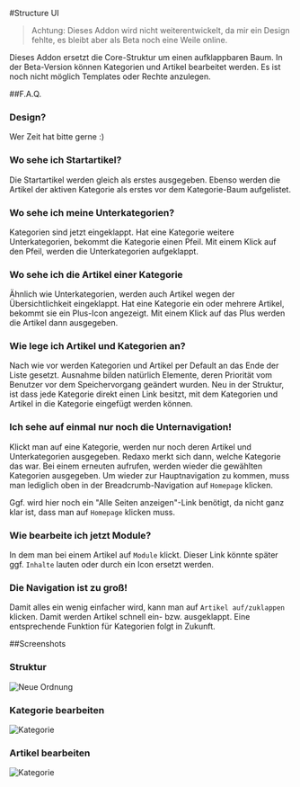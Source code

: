 #Structure UI

> Achtung: Dieses Addon wird nicht weiterentwickelt, da mir ein Design fehlte, es bleibt aber als Beta noch eine Weile online.

Dieses Addon ersetzt die Core-Struktur um einen aufklappbaren Baum. In der Beta-Version können Kategorien und Artikel bearbeitet werden. Es ist noch nicht möglich Templates oder Rechte anzulegen.


##F.A.Q.

### Design?

Wer Zeit hat bitte gerne :)

### Wo sehe ich Startartikel?

Die Startartikel werden gleich als erstes ausgegeben. Ebenso werden die Artikel der aktiven Kategorie als erstes vor dem Kategorie-Baum aufgelistet.

### Wo sehe ich meine Unterkategorien?

Kategorien sind jetzt eingeklappt. Hat eine Kategorie weitere Unterkategorien, bekommt die Kategorie einen Pfeil. Mit einem Klick auf den Pfeil, werden die Unterkategorien aufgeklappt.

### Wo sehe ich die Artikel einer Kategorie

Ähnlich wie Unterkategorien, werden auch Artikel wegen der Übersichtlichkeit eingeklappt. Hat eine Kategorie ein oder mehrere Artikel, bekommt sie ein Plus-Icon angezeigt. Mit einem Klick auf das Plus werden die Artikel dann ausgegeben.

### Wie lege ich Artikel und Kategorien an?

Nach wie vor werden Kategorien und Artikel per Default an das Ende der Liste gesetzt. Ausnahme bilden natürlich Elemente, deren Priorität vom Benutzer vor dem Speichervorgang geändert wurden. Neu in der Struktur, ist dass jede Kategorie direkt einen Link besitzt, mit dem Kategorien und Artikel in die Kategorie eingefügt werden können.

### Ich sehe auf einmal nur noch die Unternavigation!

Klickt man auf eine Kategorie, werden nur noch deren Artikel und Unterkategorien ausgegeben. Redaxo merkt sich dann, welche Kategorie das war. Bei einem erneuten aufrufen, werden wieder die gewählten Kategorien ausgegeben. Um wieder zur Hauptnavigation zu kommen, muss man lediglich oben in der Breadcrumb-Navigation auf `Homepage` klicken.

Ggf. wird hier noch ein "Alle Seiten anzeigen"-Link benötigt, da nicht ganz klar ist, dass man auf `Homepage` klicken muss.

### Wie bearbeite ich jetzt Module?

In dem man bei einem Artikel auf `Module` klickt. Dieser Link könnte später ggf. `Inhalte` lauten oder durch ein Icon ersetzt werden.

### Die Navigation ist zu groß!

Damit alles ein wenig einfacher wird, kann man auf `Artikel auf/zuklappen` klicken. Damit werden Artikel schnell ein- bzw. ausgeklappt. Eine entsprechende Funktion für Kategorien folgt in Zukunft.

##Screenshots

### Struktur

![Neue Ordnung](/../assets/new_structure.png?raw=true)

### Kategorie bearbeiten

![Kategorie](/../assets/edit_category.png?raw=true)

### Artikel bearbeiten

![Kategorie](/../assets/edit_article.png?raw=true)
